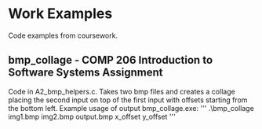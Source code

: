 # Work Examples
Code examples from coursework.

## bmp_collage - COMP 206 Introduction to Software Systems Assignment
Code in A2_bmp_helpers.c. Takes two bmp files and creates a collage placing the second input on top of the first input with offsets starting from the bottom left. Example usage of output bmp_collage.exe:
'''
.\bmp_collage img1.bmp img2.bmp output.bmp x_offset y_offset
'''